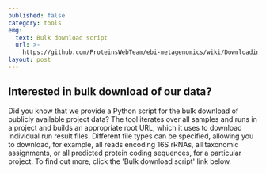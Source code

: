 ```yaml
---
published: false
category: tools
emg:
  text: Bulk download script
  url: >-
    https://github.com/ProteinsWebTeam/ebi-metagenomics/wiki/Downloading-results-programmatically
layout: post
---
```

## Interested in bulk download of our data?
Did you know that we provide a Python script for the bulk download of publicly available project data? The tool iterates over all samples and runs in a project and builds an appropriate root URL, which it uses to download individual run result files. Different file types can be specified, allowing you to download, for example, all reads encoding 16S rRNAs, all taxonomic assignments, or all predicted protein coding sequences, for a particular project. To find out more, click the 'Bulk download script' link below.

